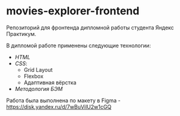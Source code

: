 # movies-explorer-frontend
Репозиторий для фронтенда дипломной работы студента Яндекс Практикум.

В дипломой работе применены следующие технологии:
* *HTML*
* *CSS*:
    * Grid Layout
    * Flexbox
    * Адаптивная вёрстка
* *Методология БЭМ*

Работа была выполнена по макету в Figma - https://disk.yandex.ru/d/7wBuVilU2w1cGQ